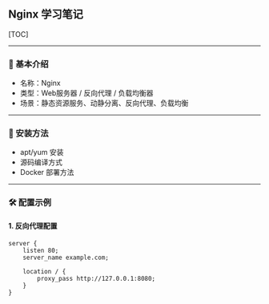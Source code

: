 ## Nginx 学习笔记
[TOC]

---
### 📌 基本介绍
- 名称：Nginx
- 类型：Web服务器 / 反向代理 / 负载均衡器
- 场景：静态资源服务、动静分离、反向代理、负载均衡
  
---
### 🔧 安装方法
- apt/yum 安装
- 源码编译方式
- Docker 部署方法

---
### 🛠️ 配置示例

#### 1. 反向代理配置
```nginx
server {
    listen 80;
    server_name example.com;

    location / {
        proxy_pass http://127.0.0.1:8080;
    }
}
